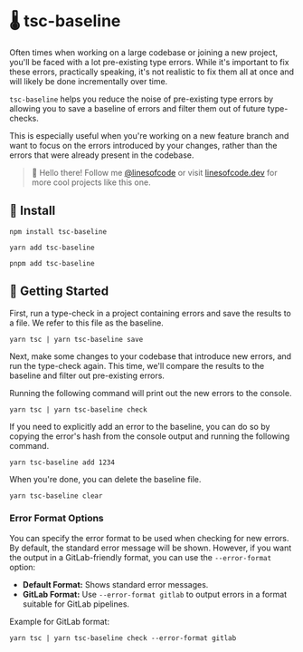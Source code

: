 # 🌡️ tsc-baseline

Often times when working on a large codebase or joining a new project, you'll be faced with a lot pre-existing type errors. While it's important to fix these errors, practically speaking, it's not realistic to fix them all at once and will likely be done incrementally over time.

`tsc-baseline` helps you reduce the noise of pre-existing type errors by allowing you to save a baseline of errors and filter them out of future type-checks.

This is especially useful when you're working on a new feature branch and want to focus on the errors introduced by your changes, rather than the errors that were already present in the codebase.

> 👋 Hello there! Follow me [@linesofcode](https://twitter.com/linesofcode) or visit [linesofcode.dev](https://linesofcode.dev) for more cool projects like this one.

## 📡 Install

```console
npm install tsc-baseline

yarn add tsc-baseline

pnpm add tsc-baseline
```

## 🚀 Getting Started

First, run a type-check in a project containing errors and save the results to a file. We refer to this file as the baseline.

```console
yarn tsc | yarn tsc-baseline save
```

Next, make some changes to your codebase that introduce new errors, and run the type-check again. This time, we'll compare the results to the baseline and filter out pre-existing errors.

Running the following command will print out the new errors to the console.

```console
yarn tsc | yarn tsc-baseline check
```

If you need to explicitly add an error to the baseline, you can do so by copying the error's hash from the console output and running the following command.

```console
yarn tsc-baseline add 1234
```

When you're done, you can delete the baseline file.

```console
yarn tsc-baseline clear
```
### Error Format Options

You can specify the error format to be used when checking for new errors. By default, the standard error message will be shown. However, if you want the output in a GitLab-friendly format, you can use the `--error-format` option:

- **Default Format:** Shows standard error messages.
- **GitLab Format:** Use `--error-format gitlab` to output errors in a format suitable for GitLab pipelines.

Example for GitLab format:

```console
yarn tsc | yarn tsc-baseline check --error-format gitlab
